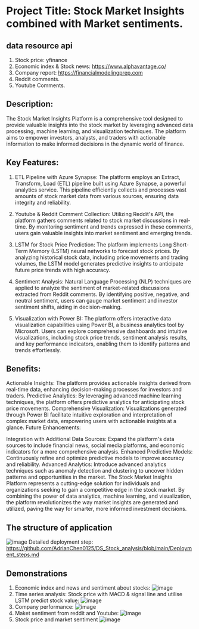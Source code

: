# Project Title: Stock Market Insights combined with Market sentiments.
## data resource api 
1. Stock price: yfinance
2. Economic index & Stock news: https://www.alphavantage.co/
3. Company report: https://financialmodelingprep.com
4. Reddit comments.
5. Youtube Comments.
   
## Description:
The Stock Market Insights Platform is a comprehensive tool designed to provide valuable insights into the stock market by leveraging advanced data processing, machine learning, and visualization techniques.
The platform aims to empower investors, analysts, and traders with actionable information to make informed decisions in the dynamic world of finance.
## Key Features:
1. ETL Pipeline with Azure Synapse: The platform employs an Extract, Transform, Load (ETL) pipeline built using Azure Synapse, a powerful analytics service. This pipeline efficiently collects and processes vast      amounts of stock market data from various sources, ensuring data integrity and reliability.

2. Youtube & Reddit Comment Collection: Utilizing Reddit's API, the platform gathers comments related to stock market discussions in real-time. By monitoring sentiment and trends expressed in these comments, users gain valuable insights into market sentiment and emerging trends.

3. LSTM for Stock Price Prediction: The platform implements Long Short-Term Memory (LSTM) neural networks to forecast stock prices. By analyzing historical stock data, including price movements and trading  volumes, the LSTM model generates predictive insights to anticipate future price trends with high accuracy.

4. Sentiment Analysis: Natural Language Processing (NLP) techniques are applied to analyze the sentiment of market-related discussions extracted from Reddit comments. By identifying positive, negative, and neutral sentiment, users can gauge market sentiment and investor sentiment shifts, aiding in decision-making.

5. Visualization with Power BI: The platform offers interactive data visualization capabilities using Power BI, a business analytics tool by Microsoft. Users can explore comprehensive dashboards and intuitive visualizations, including stock price trends, sentiment analysis results, and key performance indicators, enabling them to identify patterns and trends effortlessly.

## Benefits:
Actionable Insights: The platform provides actionable insights derived from real-time data, enhancing decision-making processes for investors and traders.
Predictive Analytics: By leveraging advanced machine learning techniques, the platform offers predictive analytics for anticipating stock price movements.
Comprehensive Visualization: Visualizations generated through Power BI facilitate intuitive exploration and interpretation of complex market data, empowering users with actionable insights at a glance.
Future Enhancements:

Integration with Additional Data Sources: Expand the platform's data sources to include financial news, social media platforms, and economic indicators for a more comprehensive analysis.
Enhanced Predictive Models: Continuously refine and optimize predictive models to improve accuracy and reliability.
Advanced Analytics: Introduce advanced analytics techniques such as anomaly detection and clustering to uncover hidden patterns and opportunities in the market.
The Stock Market Insights Platform represents a cutting-edge solution for individuals and organizations seeking to gain a competitive edge in the stock market. By combining the power of data analytics, machine 
learning, and visualization, the platform revolutionizes the way market insights are generated and utilized, paving the way for smarter, more informed investment decisions.

## The structure of application
![image](https://github.com/AdrianChen0125/DS_Stock_analysis/assets/105028082/33ce57bf-83ed-4543-8b03-134803f8f295)
Detailed deployment step: https://github.com/AdrianChen0125/DS_Stock_analysis/blob/main/Deployment_steps.md

## Demonstrations
1. Economic index and news and sentiment about stocks:
![image](https://github.com/AdrianChen0125/DS_Stock_analysis/assets/105028082/78d90472-0821-410b-8662-99ab3d098352)
2. Time series analysis: Stock price with MACD & signal line and utilise LSTM predict stock value:
![image](https://github.com/AdrianChen0125/DS_Stock_analysis/assets/105028082/3a5bb5c6-d504-498c-8f62-f93cb6e9434e)
3. Company performance:
![image](https://github.com/AdrianChen0125/DS_Stock_analysis/assets/105028082/cf2db885-be01-4986-9fcf-e012e795b6a7)
4. Maket sentiment from reddit and Youtube:
![image](https://github.com/AdrianChen0125/DS_Stock_analysis/assets/105028082/3fa32da9-fc78-4153-8059-e40a08dd14e4)
5. Stock price and market sentiment
![image](https://github.com/AdrianChen0125/DS_Stock_analysis/assets/105028082/7d6a720c-1578-4a2f-8836-c7e9485b7906)



   

